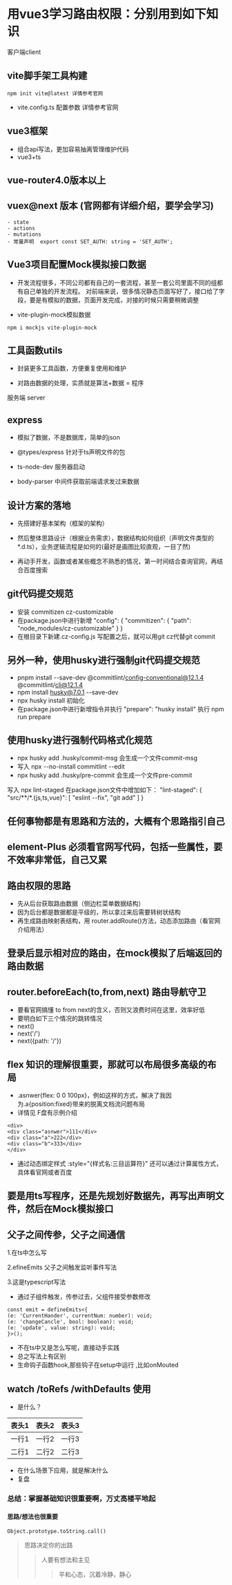 # 用vue3学习路由权限：分别用到如下知识

客户端client

## vite脚手架工具构建
```
npm init vite@latest 详情参考官网
```
- vite.config.ts  配置参数  详情参考官网

## vue3框架

- 组合api写法，更加容易抽离管理维护代码
- vue3+ts

## vue-router4.0版本以上

## vuex@next 版本  (官网都有详细介绍，要学会学习)
```
- state
- actions
- mutations
- 常量声明  export const SET_AUTH: string = 'SET_AUTH';
```
## Vue3项目配置Mock模拟接口数据

- 开发流程很多，不同公司都有自己的一套流程，甚至一套公司里面不同的组都有自己单独的开发流程。 对前端来说，很多情况静态页面写好了，接口给了字段，要是有模拟的数据，页面开发完成，对接的时候只需要稍微调整

- vite-plugin-mock模拟数据
```
npm i mockjs vite-plugin-mock
```
## 工具函数utils
- 封装更多工具函数，方便重复使用和维护

- 对路由数据的处理，实质就是算法+数据 = 程序

服务端 server

## express

- 模拟了数据，不是数据库，简单的json

- @types/express  针对于ts声明文件的包

- ts-node-dev 服务器启动

- body-parser 中间件获取前端请求发过来数据

## 设计方案的落地

- 先搭建好基本架构（框架的架构）

- 然后整体思路设计（根据业务需求），数据结构如何组织（声明文件类型的*.d.ts），业务逻辑流程是如何的(最好是画图比较直观，一目了然)

- 再动手开发，函数或者某些概念不熟悉的情况，第一时间结合查询官网，再结合百度搜索

## git代码提交规范

- 安装 commitizen cz-customizable
- 在package.json中进行新增
"config": {
    "commitizen": {
        "path": "node_modules/cz-customizable"
    }
}
- 在根目录下新建.cz-config.js 写配置之后，就可以用git cz代替git commit

## 另外一种，使用husky进行强制git代码提交规范

- pnpm install --save-dev @commitlint/config-conventional@12.1.4 @commitlint/cli@12.1.4
- npm install husky@7.0.1 --save-dev
- npx husky install  初始化
- 在package.json中进行新增指令并执行
"prepare": "husky install"
执行 npm run prepare

## 使用husky进行强制代码格式化规范

- npx husky add .husky/commit-msg  会生成一个文件commit-msg
- 写入 npx --no-install commitlint --edit
- npx husky add .husky/pre-commit  会生成一个文件pre-commit

写入 npx lint-staged
在package.json文件中增加如下：
"lint-staged": {
    "src/**/*.{js,ts,vue}": [
      "eslint --fix",
      "git add"
    ]
  }

## 任何事物都是有思路和方法的，大概有个思路指引自己

## element-Plus 必须看官网写代码，包括一些属性，要不效率非常低，自己又累

## 路由权限的思路

- 先从后台获取路由数据（侧边栏菜单数据结构）
- 因为后台都是数据都是平级的，所以拿过来后需要转树状结构
- 再生成路由映射表结构，用 router.addRoute()方法，动态添加路由（看官网介绍用法）

## 登录后显示相对应的路由，在mock模拟了后端返回的路由数据

## router.beforeEach(to,from,next)  路由导航守卫

- 要看官网搞懂 to from next的含义，否则又浪费时间在这里，效率好低
- 要明白如下三个情况的跳转情况
- next()
- next('/')
- next({path: '/'})

## flex 知识的理解很重要，那就可以布局很多高级的布局

- .asnwer{flex: 0 0 100px}，例如这样的方式，解决了我因为.a{position:fixed}带来的脱离文档流问题布局
- 详情见 F盘有示例介绍

```
<div>
<div class="asnwer">111</div>
<div class="a">222</div>
<div class="b">333</div>
</div>
```

- 通过动态绑定样式 :style="{样式名:三目运算符}"
还可以通过计算属性方式，具体看官网或者百度

## 要是用ts写程序，还是先规划好数据先，再写出声明文件，然后在Mock模拟接口

## 父子之间传参，父子之间通信

1.在ts中怎么写

2.efineEmits 父子之间触发监听事件写法

3.这是typescript写法

- 通过子组件触发，传参过去，父组件接受参数修改

```
const emit = defineEmits<{
(e: 'CurrentHander', currentNum: number): void;
(e: 'changeCancle', bool: boolean): void;
(e: 'update', value: string): void;
}>();
```
- 不在ts中又是怎么写呢，直接动手实践
- 总之写法上有区别
- 生命钩子函数hook,那些钩子在setup中运行 ,比如onMouted

## watch /toRefs /withDefaults 使用

- 是什么？

|表头1|表头2|表头3|
|:--------:|:--------:|:-------:|
|一行1|一行2|一行3|
|二行1|二行2|二行3|

- 在什么场景下应用，就是解决什么
- 复盘

### 总结：掌握基础知识很重要啊，万丈高楼平地起

#### 思路/想法也很重要
`Object.prototype.toString.call()`
> 思路决定你的出路
>> 人要有想法和主见
>>> 平和心态，沉着冷静，静心
